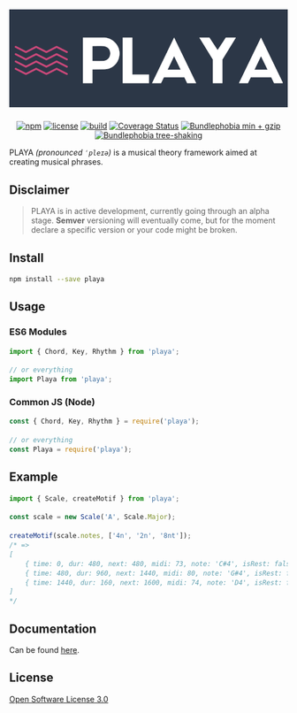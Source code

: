 <h1 align="center">
    <img src="https://github.com/ricardomatias/playa/blob/master/assets/logo.png?raw=true" alt="Playa" />
</h1>

<p align="center">
    <a href="https://www.npmjs.com/package/playa"><img src="http://img.shields.io/npm/v/playa.svg?style=flat-square" alt="npm" /></a>
    <a href="https://github.com/ricardomatias/playa/blob/master/LICENSE"><img src="http://img.shields.io/npm/l/playa.svg?style=flat-square" alt="license" /></a>
    <a href="https://github.com/ricardomatias/playa/actions"><img src="https://github.com/ricardomatias/playa/workflows/CI/CD/badge.svg" alt="build" /></a>
    <a href='https://coveralls.io/github/ricardomatias/playa?branch=master'><img src='https://coveralls.io/repos/github/ricardomatias/playa/badge.svg?branch=master' alt='Coverage Status' /></a>
    <a href='https://bundlephobia.com/result?p=playa'><img src='https://badgen.net/bundlephobia/minzip/playa' alt='Bundlephobia min + gzip' /></a>
    <a href='https://bundlephobia.com/result?p=playa'><img src='https://badgen.net/bundlephobia/tree-shaking/playa' alt='Bundlephobia tree-shaking' /></a>
</p>

PLAYA *(pronounced `ˈpleɪə`)* is a musical theory framework aimed at creating musical phrases.

## Disclaimer

> PLAYA is in active development, currently going through an alpha stage. **Semver** versioning will eventually come, but for the moment declare a specific version or your code might be broken.

## Install

```bash
npm install --save playa
```

## Usage

### ES6 Modules

```js
import { Chord, Key, Rhythm } from 'playa';

// or everything
import Playa from 'playa';
```

### Common JS (Node)

```js
const { Chord, Key, Rhythm } = require('playa');

// or everything
const Playa = require('playa');
```

## Example

```js
import { Scale, createMotif } from 'playa';

const scale = new Scale('A', Scale.Major);

createMotif(scale.notes, ['4n', '2n', '8nt']);
/* =>
[
    { time: 0, dur: 480, next: 480, midi: 73, note: 'C#4', isRest: false },
    { time: 480, dur: 960, next: 1440, midi: 80, note: 'G#4', isRest: false },
    { time: 1440, dur: 160, next: 1600, midi: 74, note: 'D4', isRest: false }
]
*/
```

## Documentation

Can be found [here](https://ricardomatias.net/playa/?api).

## License

[Open Software License 3.0](LICENSE)
